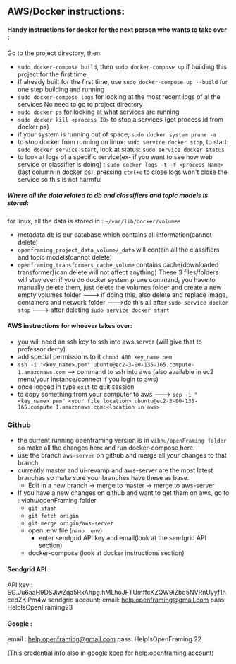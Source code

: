 ##  AWS/Docker instructions:  

#### Handy instructions for docker for the next person who wants to take over :
Go to the project directory, then:
-  `sudo docker-compose build`, then `sudo docker-compose up` if building this project for the first time
- If already built for the first time, use `sudo docker-compose up --build` for one step building and running
- `sudo docker-compose logs` for looking at the most recent logs of al the services
No need to go to project directory
- `sudo docker ps` for looking at what services are running
- `sudo docker kill <process ID>` to stop a services (get process id from docker ps)
- if your system is running out of space, `sudo docker system prune -a`
- to stop docker from running on linux: `sudo service docker stop`, to start: `sudo docker service start`, look at status: `sudo service docker status`
- to look at logs of a specific service(ex- if you want to see how web service or classifier is doing) : `sudo docker logs -t -f <process Name>` (last column in docker ps), pressing `ctrl+c` to close logs won't close the service so this is not harmful

##### Where all the data related to db and classifiers and topic models is stored:
for linux, all the data is stored in : 
`~/var/lib/docker/volumes`
- metadata.db is our database which contains all information(cannot delete)
- `openframing_project_data_volume/_data` will contain all the classifiers and topic models(cannot delete)
-  `openframing_transformers_cache_volume` contains cache(downloaded transformer)(can delete will not affect anything)
These 3 files/folders will stay even if you do docker system prune command, you have to manually delete them, just delete the volumes folder and create a new empty volumes folder ---> if doing this, also delete and replace image, containers and network folder --->do this all after `sudo service docker stop` ---> after deleting `sudo service docker start`

#### AWS instructions for whoever takes over:
- you will need an ssh key to ssh into aws server (will give that to professor derry)
- add special permissions to it `chmod 400 key_name.pem`
- `ssh -i "<key_name>.pem" ubuntu@ec2-3-90-135-165.compute-1.amazonaws.com` --> command to ssh into aws (also available in ec2 menu/your instance/connect if you login to aws)
- once logged in type `exit` to quit session
- to copy something from your computer to aws ---> `scp -i "<key_name>.pem" <your file location> ubuntu@ec2-3-90-135-165.compute 1.amazonaws.com:<location in aws>`

### Github
- the current running openframing version is in `vibhu/openFraming folder` so make all the changes here and run docker-compose here.
- use the branch `aws-server` on github and merge all your changes to that branch.
- currently master and ui-revamp and aws-server are the most latest branches so make sure your branches have these as base.
    - Edit in a new branch -> merge to master -> merge to aws-server
- If you have a new changes on github and want to get them on aws, go to : vibhu/openFraming folder
    - `git stash`
    - `git fetch origin`
    - `git merge origin/aws-server`
    - open .env file (`nano .env`)
        - enter sendgrid API key and email(look at the sendgrid API section)
    - docker-compose (look at docker instructions section)

#### Sendgrid API :
API key : 
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
sendgrid account:
    email: help.openframing@gmail.com
    pass: HelpIsOpenFraming23
#### Google :
email : help.openframing@gmail.com
pass: HelpIsOpenFraming.22

(This credential info also in google keep for help.openframing account)